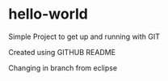 # hello-world
Simple Project to get up and running with GIT

Created using GITHUB README

Changing in branch from eclipse

